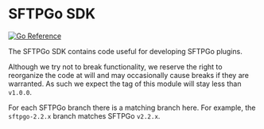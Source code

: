 # SFTPGo SDK

[![Go Reference](https://pkg.go.dev/badge/github.com/NGizila/sftpgo/sdk.svg)](https://pkg.go.dev/github.com/NGizila/sftpgo/sdk)

The SFTPGo SDK contains code useful for developing SFTPGo plugins.

Although we try not to break functionality, we reserve the right to reorganize the code at will and may occasionally cause breaks if they are warranted. As such we expect the tag of this module will stay less than `v1.0.0`.

For each SFTPGo branch there is a matching branch here. For example, the `sftpgo-2.2.x` branch matches SFTPGo `v2.2.x`.
